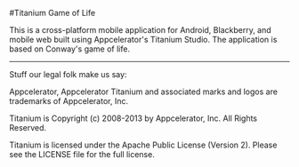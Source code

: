#Titanium Game of Life

This is a cross-platform mobile application for Android, Blackberry, and mobile web built using Appcelerator's Titanium Studio. The application is based on Conway's game of life.


----------------------------------
Stuff our legal folk make us say:

Appcelerator, Appcelerator Titanium and associated marks and logos are 
trademarks of Appcelerator, Inc. 

Titanium is Copyright (c) 2008-2013 by Appcelerator, Inc. All Rights Reserved.

Titanium is licensed under the Apache Public License (Version 2). Please
see the LICENSE file for the full license.

